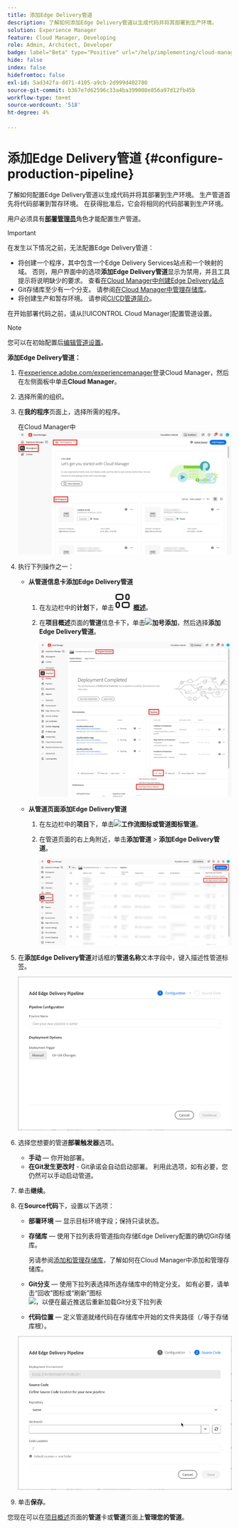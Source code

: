 ```yaml
---
title: 添加Edge Delivery管道
description: 了解如何添加Edge Delivery管道以生成代码并将其部署到生产环境。
solution: Experience Manager
feature: Cloud Manager, Developing
role: Admin, Architect, Developer
badge: label="Beta" type="Positive" url="/help/implementing/cloud-manager/release-notes/current.md网站#gitlab-bitbucket"
hide: false
index: false
hidefromtoc: false
exl-id: 5ad342fa-dd71-4105-a9cb-2d999d402780
source-git-commit: b367e7d62596c33a4ba399008e856a97d12fb45b
workflow-type: tm+mt
source-wordcount: '518'
ht-degree: 4%

---
```


# 添加Edge Delivery管道 {#configure-production-pipeline}

了解如何配置Edge Delivery管道以生成代码并将其部署到生产环境。 生产管道首先将代码部署到暂存环境。 在获得批准后，它会将相同的代码部署到生产环境。

用户必须具有&#x200B;**[部署管理员](/help/onboarding/cloud-manager-introduction.md#role-based-permissions)**&#x200B;角色才能配置生产管道。

>[!IMPORTANT]
>
>在发生以下情况之前，无法配置Edge Delivery管道：
>
>* 将创建一个程序，其中包含一个Edge Delivery Services站点和一个映射的域。 否则，用户界面中的选项&#x200B;**添加Edge Delivery管道**&#x200B;显示为禁用，并且工具提示将说明缺少的要求。 查看[在Cloud Manager中创建Edge Delivery站点](/help/implementing/cloud-manager/edge-delivery/create-edge-delivery-site.md)
>* Git存储库至少有一个分支。 请参阅[在Cloud Manager中管理存储库](/help/implementing/cloud-manager/managing-code/managing-repositories.md)。
>* 将创建生产和暂存环境。 请参阅[CI/CD管道简介](/help/implementing/cloud-manager/configuring-pipelines/introduction-ci-cd-pipelines.md)。

<!-- CMGR‑69680 -->


在开始部署代码之前，请从[!UICONTROL Cloud Manager]配置管道设置。

>[!NOTE]
>
>您可以在初始配置后[编辑管道设置](managing-pipelines.md)。

**添加Edge Delivery管道：**

1. 在[experience.adobe.com/experiencemanager](https://my.cloudmanager.adobe.com/)登录Cloud Manager，然后在左侧面板中单击&#x200B;**Cloud Manager**。

1. 选择所需的组织。

1. 在&#x200B;**我的程序**&#x200B;页面上，选择所需的程序。

   在Cloud Manager中![我的程序页](/help/implementing/cloud-manager/configuring-pipelines/assets/my-programs.png)

1. 执行下列操作之一：

   * **从管道信息卡添加Edge Delivery管道**

      1. 在左边栏中的&#x200B;**计划**&#x200B;下，单击&#x200B;**![概述图标](/help/implementing/cloud-manager/configuring-pipelines/assets/overview.svg) [概述](/help/implementing/cloud-manager/navigation.md#my-programs)**。
      1. 在&#x200B;**项目概述**&#x200B;页面的&#x200B;**管道**&#x200B;信息卡下，单击&#x200B;**![加号](https://spectrum.adobe.com/static/icons/workflow_18/Smock_Add_18_N.svg)添加**，然后选择&#x200B;**添加Edge Delivery管道**。

         ![项目概述页面上的管道信息卡](/help/implementing/cloud-manager/configuring-pipelines/assets/pipelinescard-add-ed-pipeline.png)

   * **从管道页面添加Edge Delivery管道**

      1. 在左边栏中的&#x200B;**项目**&#x200B;下，单击&#x200B;**![工作流图标或管道图标](https://spectrum.adobe.com/static/icons/workflow_18/Smock_Workflow_18_N.svg)管道**。
      1. 在管道页面的右上角附近，单击&#x200B;**添加管道** > **添加Edge Delivery管道**。

         ![具有“添加管道”按钮的“管道”页面](/help/implementing/cloud-manager/configuring-pipelines/assets/pipelinespage-add-ed-pipeline.png)

1. 在&#x200B;**添加Edge Delivery管道**&#x200B;对话框的&#x200B;**管道名称**&#x200B;文本字段中，键入描述性管道标签。

   ![添加Edge Delivery管道对话框](/help/implementing/cloud-manager/configuring-pipelines/assets/add-edge-delivery-pipeline-configuration.png)

1. 选择您想要的管道&#x200B;**部署触发器**&#x200B;选项。

   * **手动** — 你开始部署。
   * **在Git发生更改时** - Git承诺会自动启动部署。 利用此选项，如有必要，您仍然可以手动启动管道。

1. 单击&#x200B;**继续**。

1. 在&#x200B;**Source代码**&#x200B;下，设置以下选项：

   * **部署环境** — 显示目标环境字段；保持只读状态。

   * **存储库** — 使用下拉列表将管道指向存储Edge Delivery配置的确切Git存储库。

     另请参阅[添加和管理存储库](/help/implementing/cloud-manager/managing-code/managing-repositories.md)，了解如何在Cloud Manager中添加和管理存储库。

   * **Git分支** — 使用下拉列表选择所选存储库中的特定分支。 如有必要，请单击“回收”图标或“刷新”图标![，以便在最近推送后重新加载Git分支下拉列表](https://spectrum.adobe.com/static/icons/workflow_18/Smock_Refresh_18_N.svg)
   * **代码位置** — 定义管道就绪代码在存储库中开始的文件夹路径（`/`等于存储库根）。

   ![配置管道](/help/implementing/cloud-manager/configuring-pipelines/assets/add-edge-delivery-pipeline-sourcecode.png)

1. 单击&#x200B;**保存**。

您现在可以在[项目概述](managing-pipelines.md)页面的&#x200B;**管道**&#x200B;卡或&#x200B;**管道**&#x200B;页面上&#x200B;**管理您的管道**。

